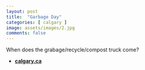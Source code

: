 ```yaml
---
layout: post
title:  "Garbage Day"
categories: [ calgary ]
image: assets/images/2.jpg
comments: false
---
```


When does the grabage/recycle/compost truck come?

- **[calgary.ca](https://www.calgary.ca/waste/residential/garbage-schedule.html)**


